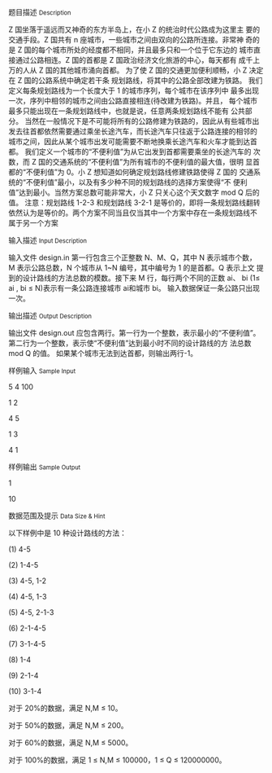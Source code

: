 <div class="panel panel-default">
<div class="area-title">
<span>
题目描述
<small>Description</small>
</span></div>
<div class="panel-body">

<p>Z 国坐落于遥远而又神奇的东方半岛上，在小 Z 的统治时代公路成为这里主 要的交通手段。Z 国共有 n 座城市，一些城市之间由双向的公路所连接。非常神 奇的是 Z 国的每个城市所处的经度都不相同，并且最多只和一个位于它东边的 城市直接通过公路相连。Z 国的首都是 Z 国政治经济文化旅游的中心，每天都有 成千上万的人从 Z 国的其他城市涌向首都。 为了使 Z 国的交通更加便利顺畅，小 Z 决定在 Z 国的公路系统中确定若干条 规划路线，将其中的公路全部改建为铁路。 我们定义每条规划路线为一个长度大于 1 的城市序列，每个城市在该序列中 最多出现一次，序列中相邻的城市之间由公路直接相连(待改建为铁路)。并且， 每个城市最多只能出现在一条规划路线中，也就是说，任意两条规划路线不能有 公共部分。 当然在一般情况下是不可能将所有的公路修建为铁路的，因此从有些城市出 发去往首都依然需要通过乘坐长途汽车，而长途汽车只往返于公路连接的相邻的 城市之间，因此从某个城市出发可能需要不断地换乘长途汽车和火车才能到达首 都。 我们定义一个城市的“不便利值”为从它出发到首都需要乘坐的长途汽车的 次数，而 Z 国的交通系统的“不便利值”为所有城市的不便利值的最大值，很明 显首都的“不便利值”为 0。小 Z 想知道如何确定规划路线修建铁路使得 Z 国的 交通系统的“不便利值”最小，以及有多少种不同的规划路线的选择方案使得“不 便利值”达到最小。当然方案总数可能非常大，小 Z 只关心这个天文数字 mod Q 后的值。 注意：规划路线 1-2-3 和规划路线 3-2-1 是等价的，即将一条规划路线翻转 依然认为是等价的。两个方案不同当且仅当其中一个方案中存在一条规划路线不 属于另一个方案</p>

</div>
</div>

<div class="panel panel-default">
<div class="area-title">
<span>
输入描述
<small>Input Description</small>
</span></div>
<div class="panel-body">
<p>输入文件 design.in 第一行包含三个正整数 N、M、Q，其中 N 表示城市个数， M 表示公路总数，N 个城市从 1~N 编号，其中编号为 1 的是首都。Q 表示上文 提到的设计路线的方法总数的模数。接下来 M 行，每行两个不同的正数 ai、 bi (1≤ ai , bi ≤ N)表示有一条公路连接城市 ai和城市 bi。 输入数据保证一条公路只出现 一次。</p>

</div>
</div>
<div  class="panel panel-default">
<div class="area-title">
<span>
输出描述
<small>Output Description</small>
</span></div>
<div class="panel-body">

<p>输出文件 design.out 应包含两行。第一行为一个整数，表示最小的&ldquo;不便利值&rdquo;。 第二行为一个整数，表示使&ldquo;不便利值&rdquo;达到最小时不同的设计路线的方 法总数 mod Q 的值。 如果某个城市无法到达首都，则输出两行-1。</p>

</div>
</div>


<div class="panel panel-default">
<div class="area-title">
<span>
样例输入
<small>Sample Input</small>
</span></div>
<div class="panel-body">
<p>5 4 100</p>
<p>1 2</p>
<p>4 5</p>
<p>1 3</p>
<p>4 1</p>

</div>
</div>

<div class="panel panel-default">
<div class="area-title">
<span>
样例输出
<small>Sample Output</small>
</span></div>
<div class="panel-body">
<p>1</p>
<p>10</p>

</div>
</div>

<div class="panel panel-default">
<div class="area-title">
<span>
数据范围及提示
<small>Data Size & Hint</small>
</span></div>
<div class="panel-body">
<p>以下样例中是 10 种设计路线的方法：</p>
<p>(1) 4-5</p>
<p>(2) 1-4-5</p>
<p>(3) 4-5, 1-2</p>
<p>(4) 4-5, 1-3</p>
<p>(5) 4-5, 2-1-3</p>
<p>(6) 2-1-4-5</p>
<p>(7) 3-1-4-5</p>
<p>(8) 1-4</p>
<p>(9) 2-1-4</p>
<p>(10) 3-1-4</p>
<p>对于 20%的数据，满足 N,M ≤ 10。</p>
<p>对于 50%的数据，满足 N,M ≤ 200。</p>
<p>对于 60%的数据，满足 N,M ≤ 5000。</p>
<p>对于 100%的数据，满足 1 ≤ N,M ≤ 100000，1 ≤ Q ≤ 120000000。</p>
</div>
</div>